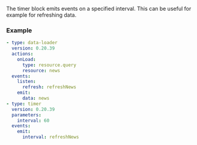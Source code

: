 The timer block emits events on a specified interval. This can be useful for example for refreshing
data.

### Example

```yaml
- type: data-loader
  version: 0.20.39
  actions:
    onLoad:
      type: resource.query
      resource: news
  events:
    listen:
      refresh: refreshNews
    emit:
      data: news
- type: timer
  version: 0.20.39
  parameters:
    interval: 60
  events:
    emit:
      interval: refreshNews
```
